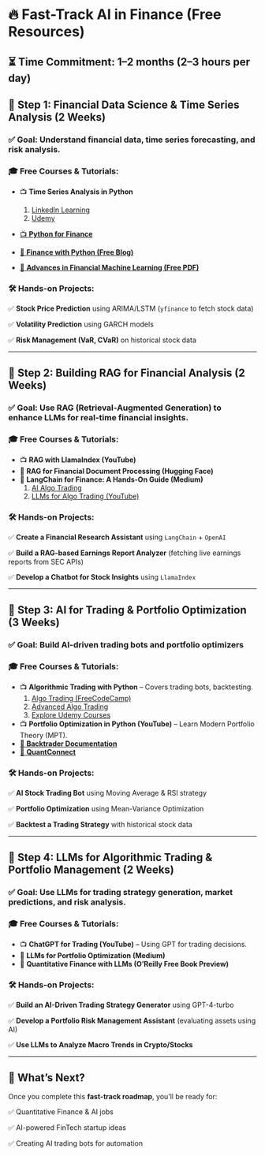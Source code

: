# **🔥 Fast-Track AI in Finance (Free Resources)**

## **⏳ Time Commitment:** 1–2 months (2–3 hours per day)

## **📌 Step 1: Financial Data Science & Time Series Analysis (2 Weeks)**

### ✅ **Goal:** Understand financial data, time series forecasting, and risk analysis.

### **🎓 Free Courses & Tutorials:**

- 📺 **Time Series Analysis in Python**
    1. [LinkedIn Learning](https://www.linkedin.com/learning/getting-started-with-python-for-finance/introduction)
    2. [Udemy](https://www.udemy.com/course/time-series-analysis-forecasting-for-python-hackers/)

- [📺 **Python for Finance**](https://www.youtube.com/playlist?list=PLGLfVvz_LVvTHOWIEBAl-YOr_FC8lRmWX)
- [📄 **Finance with Python (Free Blog)**](https://blog.jetbrains.com/category/python-for-finance/)
- [📖 **Advances in Financial Machine Learning (Free PDF)**](https://www.google.co.in/books/edition/Advances_in_Financial_Machine_Learning/v0RKDwAAQBAJ?hl=en&gbpv=1)

### **🛠 Hands-on Projects:**

✅ **Stock Price Prediction** using ARIMA/LSTM (`yfinance` to fetch stock data)

✅ **Volatility Prediction** using GARCH models

✅ **Risk Management (VaR, CVaR)** on historical stock data

---

## **📌 Step 2: Building RAG for Financial Analysis (2 Weeks)**

### ✅ **Goal:** Use **RAG (Retrieval-Augmented Generation)** to enhance LLMs for **real-time financial insights**.

### **🎓 Free Courses & Tutorials:**

- 📺 **RAG with LlamaIndex (YouTube)**
- 📄 **RAG for Financial Document Processing (Hugging Face)**
- 📄 **LangChain for Finance: A Hands-On Guide (Medium)**
    1. [AI Algo Trading](https://medium.com/funny-ai-quant/ai-algorithmic-trading-revolutionizing-algorithmic-trading-harnessing-llms-for-enhanced-86847999b5d3)
    2. [LLMs for Algo Trading (YouTube)](https://www.youtube.com/watch?v=bxYUrp4bP80)

### **🛠 Hands-on Projects:**

✅ **Create a Financial Research Assistant** using `LangChain` + `OpenAI`

✅ **Build a RAG-based Earnings Report Analyzer** (fetching live earnings reports from SEC APIs)

✅ **Develop a Chatbot for Stock Insights** using `LlamaIndex`

---

## **📌 Step 3: AI for Trading & Portfolio Optimization (3 Weeks)**

### ✅ **Goal:** Build AI-driven **trading bots and portfolio optimizers**

### **🎓 Free Courses & Tutorials:**

- 📺 **Algorithmic Trading with Python** – Covers trading bots, backtesting.
    1. [Algo Trading (FreeCodeCamp)](https://www.youtube.com/watch?v=9Y3yaoi9rUQ)
    2. [Advanced Algo Trading](https://www.youtube.com/playlist?list=PLwEOixRFAUxZmM26EYI1uYtJG39HDW1zm)
    3. [Explore Udemy Courses](https://www.udemy.com/)
- 📺 **Portfolio Optimization in Python (YouTube)** – Learn Modern Portfolio Theory (MPT).
- [📄 **Backtrader Documentation**](https://www.backtrader.com/docu/)
- [📄 **QuantConnect**](https://www.quantconnect.com/)

### **🛠 Hands-on Projects:**

✅ **AI Stock Trading Bot** using Moving Average & RSI strategy

✅ **Portfolio Optimization** using Mean-Variance Optimization

✅ **Backtest a Trading Strategy** with historical stock data

---

## **📌 Step 4: LLMs for Algorithmic Trading & Portfolio Management (2 Weeks)**

### ✅ **Goal:** Use LLMs for **trading strategy generation, market predictions, and risk analysis.**

### **🎓 Free Courses & Tutorials:**

- 📺 **ChatGPT for Trading (YouTube)** – Using GPT for trading decisions.
- 📄 **LLMs for Portfolio Optimization (Medium)**
- 📄 **Quantitative Finance with LLMs (O’Reilly Free Book Preview)**

### **🛠 Hands-on Projects:**

✅ **Build an AI-Driven Trading Strategy Generator** using GPT-4-turbo

✅ **Develop a Portfolio Risk Management Assistant** (evaluating assets using AI)

✅ **Use LLMs to Analyze Macro Trends in Crypto/Stocks**

---

## 🎯 **What’s Next?**

Once you complete this **fast-track roadmap**, you’ll be ready for:

✅ Quantitative Finance & AI jobs

✅ AI-powered FinTech startup ideas

✅ Creating AI trading bots for automation

